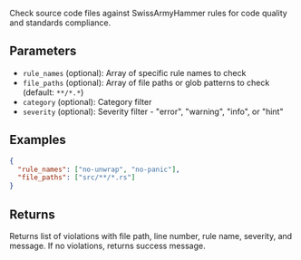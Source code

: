Check source code files against SwissArmyHammer rules for code quality and standards compliance.

## Parameters

- `rule_names` (optional): Array of specific rule names to check
- `file_paths` (optional): Array of file paths or glob patterns to check (default: `**/*.*`)
- `category` (optional): Category filter
- `severity` (optional): Severity filter - "error", "warning", "info", or "hint"

## Examples

```json
{
  "rule_names": ["no-unwrap", "no-panic"],
  "file_paths": ["src/**/*.rs"]
}
```

## Returns

Returns list of violations with file path, line number, rule name, severity, and message. If no violations, returns success message.
